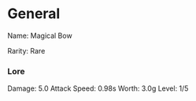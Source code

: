 # General
Name: Magical Bow

Rarity: Rare

### Lore
Damage: 5.0
Attack Speed: 0.98s
Worth: 3.0g
Level: 1/5
